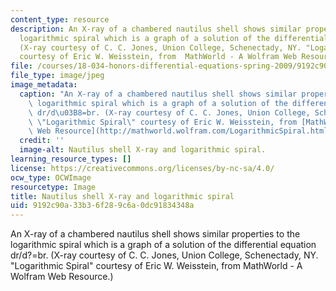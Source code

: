 ```yaml
---
content_type: resource
description: An X-ray of a chambered nautilus shell shows similar properties to the
  logarithmic spiral which is a graph of a solution of the differential equation dr/d?=br.
  (X-ray courtesy of C. C. Jones, Union College, Schenectady, NY. "Logarithmic Spiral"
  courtesy of Eric W. Weisstein, from  MathWorld - A Wolfram Web Resource.)
file: /courses/18-034-honors-differential-equations-spring-2009/9192c90a33b36f289c6a0dc91834348a_18-034s09.jpg
file_type: image/jpeg
image_metadata:
  caption: "An X-ray of a chambered nautilus shell shows similar properties to the\
    \ logarithmic spiral which is a graph of a solution of the differential equation\
    \ dr/d\u03B8=br. (X-ray courtesy of C. C. Jones, Union College, Schenectady, NY.\
    \ \"Logarithmic Spiral\" courtesy of Eric W. Weisstein, from [MathWorld - A Wolfram\
    \ Web Resource](http://mathworld.wolfram.com/LogarithmicSpiral.html).)"
  credit: ''
  image-alt: Nautilus shell X-ray and logarithmic spiral.
learning_resource_types: []
license: https://creativecommons.org/licenses/by-nc-sa/4.0/
ocw_type: OCWImage
resourcetype: Image
title: Nautilus shell X-ray and logarithmic spiral
uid: 9192c90a-33b3-6f28-9c6a-0dc91834348a
---
```

An X-ray of a chambered nautilus shell shows similar properties to the logarithmic spiral which is a graph of a solution of the differential equation dr/d?=br. (X-ray courtesy of C. C. Jones, Union College, Schenectady, NY. "Logarithmic Spiral" courtesy of Eric W. Weisstein, from  MathWorld - A Wolfram Web Resource.)